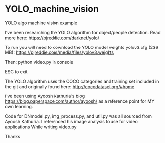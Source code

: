 # YOLO_machine_vision
YOLO algo machine vision example

I’ve been researching the YOLO algorithm for object/people detection. Read more here: https://pjreddie.com/darknet/yolo/


To run you will need to download the YOLO model weights yolov3.cfg (236 MB): https://pjreddie.com/media/files/yolov3.weights

Then: python video.py in console 

ESC to exit

The YOLO algorithm uses the COCO categories and training set included in the git and originally found here: http://cocodataset.org/#home

I've been using Ayoosh Kathuria's blog https://blog.paperspace.com/author/ayoosh/ as a reference point for MY own learning. 

Code for DNmodel.py, img_process.py, and util.py was all sourced from Ayoosh Kathuria. I referenced his image analysis to use for video applications While writing video.py

Thanks

